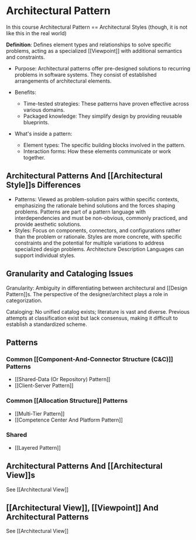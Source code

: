 # Architectural Pattern
In this course Architectural Pattern == Architectural Styles (though, it is not like this in the real world)

**Definition**: Defines element types and relationships to solve specific problems, acting as a specialized [[Viewpoint]] with additional semantics and constraints.

- Purpose: Architectural patterns offer pre-designed solutions to recurring problems in software systems. They consist of established arrangements of architectural elements.

- Benefits:
  - Time-tested strategies: These patterns have proven effective across various domains.
  - Packaged knowledge: They simplify design by providing reusable blueprints.

- What's inside a pattern:
  - Element types: The specific building blocks involved in the pattern.
  - Interaction forms: How these elements communicate or work together.

## Architectural Patterns And [[Architectural Style]]s Differences
- Patterns: Viewed as problem-solution pairs within specific contexts, emphasizing the rationale behind solutions and the forces shaping problems. Patterns are part of a pattern language with interdependencies and must be non-obvious, commonly practiced, and provide aesthetic solutions.
- Styles: Focus on components, connectors, and configurations rather than the problem or rationale. Styles are more concrete, with specific constraints and the potential for multiple variations to address specialized design problems. Architecture Description Languages can support individual styles.

## Granularity and Cataloging Issues
Granularity: Ambiguity in differentiating between architectural and [[Design Pattern]]s. The perspective of the designer/architect plays a role in categorization.

Cataloging: No unified catalog exists; literature is vast and diverse. Previous attempts at classification exist but lack consensus, making it difficult to establish a standardized scheme.

## Patterns

### Common [[Component-And-Connector Structure (C&C)]] Patterns
- [[Shared-Data (Or Repository) Pattern]]
- [[Client-Server Pattern]]

### Common [[Allocation Structure]] Patterns
- [[Multi-Tier Pattern]]
- [[Competence Center And Platform Pattern]]

### Shared
- [[Layered Pattern]]

## Architectural Patterns And [[Architectural View]]s
See [[Architectural View]]

## [[Architectural View]], [[Viewpoint]] And Architectural Patterns
See [[Architectural View]]

